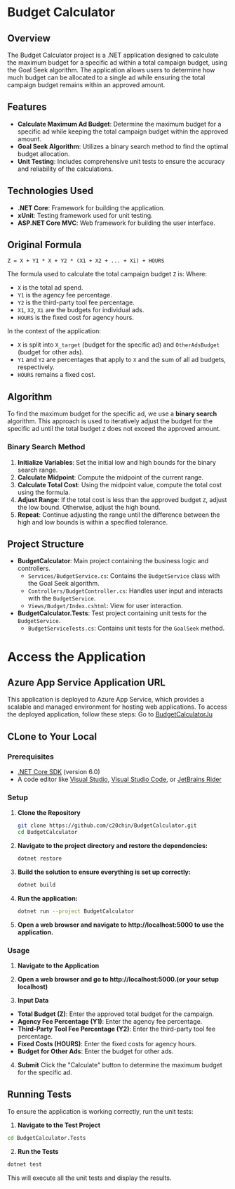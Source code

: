 # Budget Calculator

## Overview

The Budget Calculator project is a .NET application designed to calculate the maximum budget for a specific ad within a total campaign budget, using the Goal Seek algorithm. The application allows users to determine how much budget can be allocated to a single ad while ensuring the total campaign budget remains within an approved amount.

## Features

- **Calculate Maximum Ad Budget**: Determine the maximum budget for a specific ad while keeping the total campaign budget within the approved amount.
- **Goal Seek Algorithm**: Utilizes a binary search method to find the optimal budget allocation.
- **Unit Testing**: Includes comprehensive unit tests to ensure the accuracy and reliability of the calculations.

## Technologies Used

- **.NET Core**: Framework for building the application.
- **xUnit**: Testing framework used for unit testing.
- **ASP.NET Core MVC**: Web framework for building the user interface.

## Original Formula
```
Z = X + Y1 * X + Y2 * (X1 + X2 + ... + Xi) + HOURS
```
The formula used to calculate the total campaign budget `Z` is:
Where:
- `X` is the total ad spend.
- `Y1` is the agency fee percentage.
- `Y2` is the third-party tool fee percentage.
- `X1`, `X2`, `Xi` are the budgets for individual ads.
- `HOURS` is the fixed cost for agency hours.

In the context of the application:
- `X` is split into `X_target` (budget for the specific ad) and `OtherAdsBudget` (budget for other ads).
- `Y1` and `Y2` are percentages that apply to `X` and the sum of all ad budgets, respectively.
- `HOURS` remains a fixed cost.

## Algorithm

To find the maximum budget for the specific ad, we use a **binary search** algorithm. This approach is used to iteratively adjust the budget for the specific ad until the total budget `Z` does not exceed the approved amount. 

### Binary Search Method

1. **Initialize Variables**: Set the initial low and high bounds for the binary search range.
2. **Calculate Midpoint**: Compute the midpoint of the current range.
3. **Calculate Total Cost**: Using the midpoint value, compute the total cost using the formula.
4. **Adjust Range**: If the total cost is less than the approved budget `Z`, adjust the low bound. Otherwise, adjust the high bound.
5. **Repeat**: Continue adjusting the range until the difference between the high and low bounds is within a specified tolerance.



## Project Structure

- **BudgetCalculator**: Main project containing the business logic and controllers.
  - `Services/BudgetService.cs`: Contains the `BudgetService` class with the Goal Seek algorithm.
  - `Controllers/BudgetController.cs`: Handles user input and interacts with the `BudgetService`.
  - `Views/Budget/Index.cshtml`: View for user interaction.
- **BudgetCalculator.Tests**: Test project containing unit tests for the `BudgetService`.
  - `BudgetServiceTests.cs`: Contains unit tests for the `GoalSeek` method.

# Access the Application

## Azure App Service Application URL
This application is deployed to Azure App Service, which provides a scalable and managed environment for hosting web applications. 
To access the deployed application, follow these steps:
Go to [BudgetCalculatorJu](https://budgetcalculatorju.azurewebsites.net/) 

## CLone to Your Local

### Prerequisites

- [.NET Core SDK](https://dotnet.microsoft.com/download) (version 6.0)
- A code editor like [Visual Studio](https://visualstudio.microsoft.com/), [Visual Studio Code](https://code.visualstudio.com/), or [JetBrains Rider](https://www.jetbrains.com/rider/)

### Setup

1. **Clone the Repository**

   ```bash
   git clone https://github.com/c20chin/BudgetCalculator.git
   cd BudgetCalculator
   ```

2. **Navigate to the project directory and restore the dependencies:**

    ```bash
    dotnet restore
    ```

3. **Build the solution to ensure everything is set up correctly:**

    ```bash
    dotnet build
    ```

4. **Run the application:**

    ```bash
    dotnet run --project BudgetCalculator
    ```

5. **Open a web browser and navigate to http://localhost:5000 to use the application.**

### Usage
1. **Navigate to the Application**

2. **Open a web browser and go to http://localhost:5000.(or your setup localhost)**

3. **Input Data**

- **Total Budget (Z)**: Enter the approved total budget for the campaign.
- **Agency Fee Percentage (Y1)**: Enter the agency fee percentage.
- **Third-Party Tool Fee Percentage (Y2)**: Enter the third-party tool fee percentage.
- **Fixed Costs (HOURS)**: Enter the fixed costs for agency hours.
- **Budget for Other Ads**: Enter the budget for other ads.

4. **Submit**
Click the "Calculate" button to determine the maximum budget for the specific ad.

## Running Tests
To ensure the application is working correctly, run the unit tests:

1. **Navigate to the Test Project**

```bash
cd BudgetCalculator.Tests
```

2. **Run the Tests**

```bash
dotnet test
```

This will execute all the unit tests and display the results.



